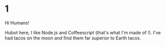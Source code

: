 # 1

Hi Humans!

Hubot here, I like Node.js and Coffeescript (that's what I'm made of !).
I've had tacos on the moon and find them far superior to Earth tacos.
